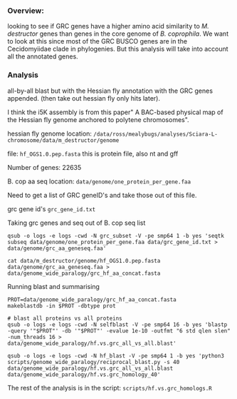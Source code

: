 ### Overview:
looking to see if GRC genes have a higher amino acid similarity to _M. destructor_ genes than genes in the core genome of _B. coprophila_. We want to look at this since most of the GRC BUSCO genes are in the Cecidomyiidae clade in phylogenies. But this analysis will take into account all the annotated genes.

### Analysis
all-by-all blast but with the Hessian fly annotation with the GRC genes appended. (then take out hessian fly only hits later).

I think the i5K assembly is from this paper" A BAC-based physical map of the Hessian fly genome anchored to polytene chromosomes".

hessian fly genome location: `/data/ross/mealybugs/analyses/Sciara-L-chromosome/data/m_destructor/genome`

file: `hf_OGS1.0.pep.fasta` this is protein file, also nt and gff

Number of genes: 22635

B. cop aa seq location:
`data/genome/one_protein_per_gene.faa`

Need to get a list of GRC geneID's and take those out of this file.

grc gene id's
`grc_gene_id.txt`

Taking grc genes and seq out of B. cop seq list
```
qsub -o logs -e logs -cwd -N grc_subset -V -pe smp64 1 -b yes 'seqtk subseq data/genome/one_protein_per_gene.faa data/grc_gene_id.txt > data/genome/grc_aa_geneseq.faa'
```
```
cat data/m_destructor/genome/hf_OGS1.0.pep.fasta data/genome/grc_aa_geneseq.faa > data/genome_wide_paralogy/grc_hf_aa_concat.fasta
```

Running blast and summarising
```
PROT=data/genome_wide_paralogy/grc_hf_aa_concat.fasta
makeblastdb -in $PROT -dbtype prot

# blast all proteins vs all proteins
qsub -o logs -e logs -cwd -N selfblast -V -pe smp64 16 -b yes 'blastp -query '"$PROT"' -db '"$PROT"' -evalue 1e-10 -outfmt "6 std qlen slen" -num_threads 16 > data/genome_wide_paralogy/hf.vs.grc_all_vs_all.blast'
```
```
qsub -o logs -e logs -cwd -N hf_blast -V -pe smp64 1 -b yes 'python3 scripts/genome_wide_paralogy/reciprocal_blast.py -s 40 data/genome_wide_paralogy/hf.vs.grc_all_vs_all.blast data/genome_wide_paralogy/hf.vs.grc_homology_40'
```

The rest of the analysis is in the script:
`scripts/hf.vs.grc_homologs.R`